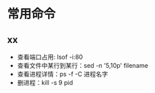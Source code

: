 # 常用命令

## xx
  - 查看端口占用: lsof -i:80
  - 查看文件中某行到某行：sed -n '5,10p' filename
  - 查看进程详情：ps -f -C 进程名字
  - 删进程：kill -s 9 pid

